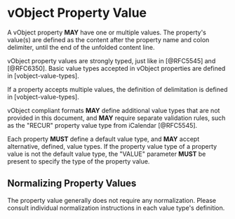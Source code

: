 # vObject Property Value

A vObject property **MAY** have one or multiple values.
The property's value(s) are defined as the content after the
property name and colon delimiter, until the end of the
unfolded content line.

vObject property values are strongly typed, just like in [@RFC5545] and
[@RFC6350]. Basic value types accepted in vObject properties are defined in [vobject-value-types].

If a property accepts multiple values, the definition of delimitation is defined in [vobject-value-types].

vObject compliant formats **MAY** define additional value types
that are not provided in this document, and **MAY** require separate validation rules,
such as the "RECUR" property value type from iCalendar [@RFC5545].

Each property **MUST** define a default value type, and **MAY** accept
alternative, defined, value types. If the property value type of a property value
is not the default value type, the "VALUE" parameter **MUST** be present
to specify the type of the property value.

## Normalizing Property Values

The property value generally does not require any normalization. Please consult individual
normalization instructions in each value type's definition.
